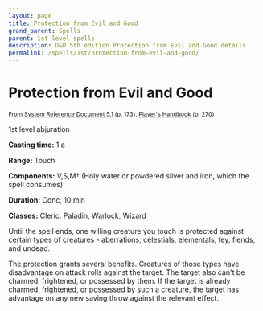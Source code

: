 ```yaml
---
layout: page
title: Protection from Evil and Good
grand_parent: Spells
parent: 1st level spells 
description: D&D 5th edition Protection from Evil and Good details
permalink: /spells/1st/protection-from-evil-and-good/
---
```


# Protection from Evil and Good

<small>From <a target="_blank" href="https://media.wizards.com/2016/downloads/DND/SRD-OGL_V5.1.pdf">System Reference Document 5.1</a> (p. 173), <a target="_blank" href="https://dnd.wizards.com/products/tabletop-games/rpg-products/rpg_playershandbook">Player's Handbook</a> (p. 270)</small>


1st level abjuration

**Casting time:** 1 a

**Range:** Touch

**Components:** V,S,M† (Holy water or powdered silver and iron, which the spell consumes)

**Duration:** Conc, 10 min

**Classes:** [Cleric](/classes/cleric/), [Paladin](/classes/paladin/), [Warlock](/classes/warlock/), [Wizard](/classes/wizard/)

Until the spell ends, one willing creature you touch is protected against certain types of creatures - aberrations, celestials, elementals, fey, fiends, and undead.

   The protection grants several benefits. Creatures of those types have disadvantage on attack rolls against the target. The target also can't be charmed, frightened, or possessed by them. If the target is already charmed, frightened, or possessed by such a creature, the target has advantage on any new saving throw against the relevant effect.